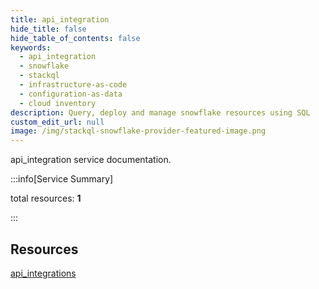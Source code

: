 ```yaml
---
title: api_integration
hide_title: false
hide_table_of_contents: false
keywords:
  - api_integration
  - snowflake
  - stackql
  - infrastructure-as-code
  - configuration-as-data
  - cloud inventory
description: Query, deploy and manage snowflake resources using SQL
custom_edit_url: null
image: /img/stackql-snowflake-provider-featured-image.png
---
```


api_integration service documentation.

:::info[Service Summary]

total resources: __1__  

:::

## Resources
<div class="row">
<div class="providerDocColumn">
<a href="/services/api_integration/api_integrations/">api_integrations</a>
</div>
<div class="providerDocColumn">

</div>
</div>
